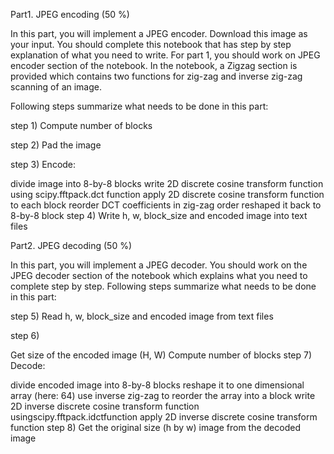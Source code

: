Part1. JPEG encoding (50 %)

In this part, you will implement a JPEG encoder. Download this image as your input. You should complete this notebook that has step by step explanation of what you need to write. For part 1, you should work on JPEG encoder section of the notebook. In the notebook, a Zigzag section is provided which contains two functions for zig-zag and inverse zig-zag scanning of an image.  

Following steps summarize what needs to be done in this part:

step 1) Compute number of blocks

step 2) Pad the image

step 3)  Encode:

divide image into 8-by-8 blocks
write 2D discrete cosine transform function using scipy.fftpack.dct function
apply 2D discrete cosine transform function to each block
reorder DCT coefficients in zig-zag order
reshaped it back to 8-by-8 block
step 4)  Write h, w, block_size and encoded image into text files

Part2. JPEG decoding (50 %)

In this part, you will implement a JPEG decoder. You should work on the JPEG decoder section of the notebook which explains what you need to complete step by step. 
Following steps summarize what needs to be done in this part:

step 5) Read h, w, block_size and encoded image from text files

step 6) 

Get size of the encoded image (H, W) 
Compute number of blocks
step 7)  Decode:

divide encoded image into 8-by-8 blocks
reshape it to one dimensional array (here: 64)
use inverse zig-zag to reorder the array into a block
write 2D inverse discrete cosine transform function usingscipy.fftpack.idctfunction
apply 2D inverse discrete cosine transform function
step 8)  Get the original size (h by w) image from the decoded image

